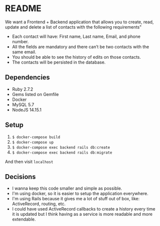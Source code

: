 # README

We want a Frontend + Backend application that allows you to create, read, update and delete a list of contacts with the following requirements"

- Each contact will have: First name, Last name, Email, and phone number.
- All the fields are mandatory and there can’t be two contacts with the same email.
- You should be able to see the history of edits on those contacts.
- The contacts will be persisted in the database.

## Dependencies

- Ruby 2.7.2
- Gems listed on Gemfile
- Docker
- MySQL 5.7
- NodeJS 14.15.1

## Setup

1. `$ docker-compose build`
1. `$ docker-compose up`
1. `$ docker-compose exec backend rails db:create`
1. `$ docker-compose exec backend rails db:migrate`

And then visit `localhost`

## Decisions

- I wanna keep this code smaller and simple as possible.
- I'm using docker, so it is easier to setup the application everywhere.
- I'm using Rails because it gives me a lot of stuff out of box, like: ActiveRecord, routing, etc.
- I could have used ActiveRecord callbacks to create a history every time it is updated but I think having as a service is more readable and more extendable.
